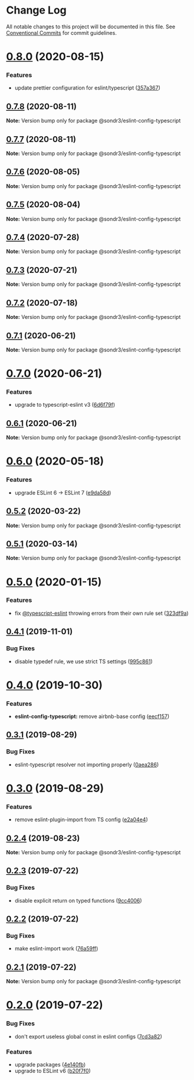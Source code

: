 # Change Log

All notable changes to this project will be documented in this file.
See [Conventional Commits](https://conventionalcommits.org) for commit guidelines.

# [0.8.0](https://github.com/sondr3/frontend-config/compare/@sondr3/eslint-config-typescript@0.7.8...@sondr3/eslint-config-typescript@0.8.0) (2020-08-15)


### Features

* update prettier configuration for eslint/typescript ([357a367](https://github.com/sondr3/frontend-config/commit/357a3676b6c70a68750a1185e2bf1bd68dc69a7d))





## [0.7.8](https://github.com/sondr3/frontend-config/compare/@sondr3/eslint-config-typescript@0.7.7...@sondr3/eslint-config-typescript@0.7.8) (2020-08-11)

**Note:** Version bump only for package @sondr3/eslint-config-typescript





## [0.7.7](https://github.com/sondr3/frontend-config/compare/@sondr3/eslint-config-typescript@0.7.6...@sondr3/eslint-config-typescript@0.7.7) (2020-08-11)

**Note:** Version bump only for package @sondr3/eslint-config-typescript





## [0.7.6](https://github.com/sondr3/frontend-config/compare/@sondr3/eslint-config-typescript@0.7.5...@sondr3/eslint-config-typescript@0.7.6) (2020-08-05)

**Note:** Version bump only for package @sondr3/eslint-config-typescript





## [0.7.5](https://github.com/sondr3/frontend-config/compare/@sondr3/eslint-config-typescript@0.7.4...@sondr3/eslint-config-typescript@0.7.5) (2020-08-04)

**Note:** Version bump only for package @sondr3/eslint-config-typescript





## [0.7.4](https://github.com/sondr3/frontend-config/compare/@sondr3/eslint-config-typescript@0.7.3...@sondr3/eslint-config-typescript@0.7.4) (2020-07-28)

**Note:** Version bump only for package @sondr3/eslint-config-typescript





## [0.7.3](https://github.com/sondr3/frontend-config/compare/@sondr3/eslint-config-typescript@0.7.2...@sondr3/eslint-config-typescript@0.7.3) (2020-07-21)

**Note:** Version bump only for package @sondr3/eslint-config-typescript





## [0.7.2](https://github.com/sondr3/frontend-config/compare/@sondr3/eslint-config-typescript@0.7.1...@sondr3/eslint-config-typescript@0.7.2) (2020-07-18)

**Note:** Version bump only for package @sondr3/eslint-config-typescript





## [0.7.1](https://github.com/sondr3/frontend-config/compare/@sondr3/eslint-config-typescript@0.7.0...@sondr3/eslint-config-typescript@0.7.1) (2020-06-21)

**Note:** Version bump only for package @sondr3/eslint-config-typescript





# [0.7.0](https://github.com/sondr3/frontend-config/compare/@sondr3/eslint-config-typescript@0.6.1...@sondr3/eslint-config-typescript@0.7.0) (2020-06-21)

### Features

- upgrade to typescript-eslint v3 ([6d6f79f](https://github.com/sondr3/frontend-config/commit/6d6f79fd65970b66d2f2178c06cad43d4fc45215))

## [0.6.1](https://github.com/sondr3/frontend-config/compare/@sondr3/eslint-config-typescript@0.6.0...@sondr3/eslint-config-typescript@0.6.1) (2020-06-21)

**Note:** Version bump only for package @sondr3/eslint-config-typescript

# [0.6.0](https://github.com/sondr3/frontend-config/compare/@sondr3/eslint-config-typescript@0.5.2...@sondr3/eslint-config-typescript@0.6.0) (2020-05-18)

### Features

- upgrade ESLint 6 -> ESLint 7 ([e9da58d](https://github.com/sondr3/frontend-config/commit/e9da58d1fcbf3e0a760d345d7b9b5e1187b44d07))

## [0.5.2](https://github.com/sondr3/frontend-config/compare/@sondr3/eslint-config-typescript@0.5.1...@sondr3/eslint-config-typescript@0.5.2) (2020-03-22)

**Note:** Version bump only for package @sondr3/eslint-config-typescript

## [0.5.1](https://github.com/sondr3/frontend-config/compare/@sondr3/eslint-config-typescript@0.5.0...@sondr3/eslint-config-typescript@0.5.1) (2020-03-14)

**Note:** Version bump only for package @sondr3/eslint-config-typescript

# [0.5.0](https://github.com/sondr3/frontend-config/compare/@sondr3/eslint-config-typescript@0.4.1...@sondr3/eslint-config-typescript@0.5.0) (2020-01-15)

### Features

- fix [@typescript-eslint](https://github.com/typescript-eslint) throwing errors from their own rule set ([323df9a](https://github.com/sondr3/frontend-config/commit/323df9af5c1c55fcfe2ea8a219c21acf7f7cfc8c))

## [0.4.1](https://github.com/sondr3/frontend-config/compare/@sondr3/eslint-config-typescript@0.4.0...@sondr3/eslint-config-typescript@0.4.1) (2019-11-01)

### Bug Fixes

- disable typedef rule, we use strict TS settings ([995c861](https://github.com/sondr3/frontend-config/commit/995c861ec463460d47aa4b4d1ee9ad2ecb53b5eb))

# [0.4.0](https://github.com/sondr3/frontend-config/compare/@sondr3/eslint-config-typescript@0.3.1...@sondr3/eslint-config-typescript@0.4.0) (2019-10-30)

### Features

- **eslint-config-typescript:** remove airbnb-base config ([eecf157](https://github.com/sondr3/frontend-config/commit/eecf1576c9380262333b592521e70a9bc699b2c3))

## [0.3.1](https://github.com/sondr3/frontend-config/compare/@sondr3/eslint-config-typescript@0.3.0...@sondr3/eslint-config-typescript@0.3.1) (2019-08-29)

### Bug Fixes

- eslint-typescript resolver not importing properly ([0aea286](https://github.com/sondr3/frontend-config/commit/0aea286))

# [0.3.0](https://github.com/sondr3/frontend-config/compare/@sondr3/eslint-config-typescript@0.2.4...@sondr3/eslint-config-typescript@0.3.0) (2019-08-29)

### Features

- remove eslint-plugin-import from TS config ([e2a04e4](https://github.com/sondr3/frontend-config/commit/e2a04e4))

## [0.2.4](https://github.com/sondr3/frontend-config/compare/@sondr3/eslint-config-typescript@0.2.3...@sondr3/eslint-config-typescript@0.2.4) (2019-08-23)

**Note:** Version bump only for package @sondr3/eslint-config-typescript

## [0.2.3](https://github.com/sondr3/frontend-config/compare/@sondr3/eslint-config-typescript@0.2.2...@sondr3/eslint-config-typescript@0.2.3) (2019-07-22)

### Bug Fixes

- disable explicit return on typed functions ([9cc4006](https://github.com/sondr3/frontend-config/commit/9cc4006))

## [0.2.2](https://github.com/sondr3/frontend-config/compare/@sondr3/eslint-config-typescript@0.2.1...@sondr3/eslint-config-typescript@0.2.2) (2019-07-22)

### Bug Fixes

- make eslint-import work ([76a59ff](https://github.com/sondr3/frontend-config/commit/76a59ff))

## [0.2.1](https://github.com/sondr3/frontend-config/compare/@sondr3/eslint-config-typescript@0.2.0...@sondr3/eslint-config-typescript@0.2.1) (2019-07-22)

**Note:** Version bump only for package @sondr3/eslint-config-typescript

# [0.2.0](https://github.com/sondr3/frontend-config/compare/@sondr3/eslint-config-typescript@0.1.3...@sondr3/eslint-config-typescript@0.2.0) (2019-07-22)

### Bug Fixes

- don't export useless global const in eslint configs ([7cd3a82](https://github.com/sondr3/frontend-config/commit/7cd3a82))

### Features

- upgrade packages ([4e140fb](https://github.com/sondr3/frontend-config/commit/4e140fb))
- upgrade to ESLint v6 ([b20f7f0](https://github.com/sondr3/frontend-config/commit/b20f7f0))
